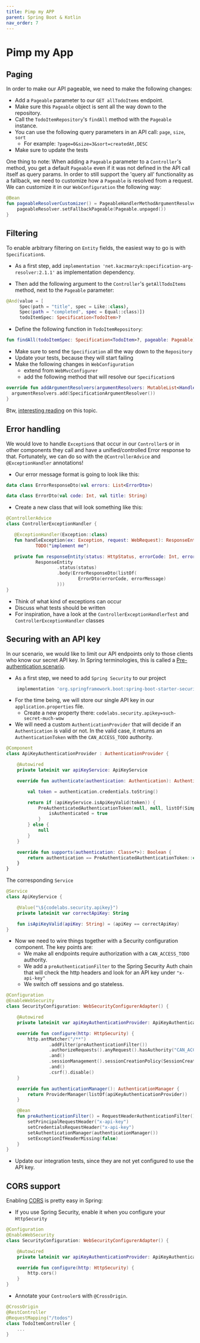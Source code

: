 ```yaml
---
title: Pimp my APP
parent: Spring Boot & Kotlin
nav_order: 7
---
```


# Pimp my App

## Paging
In order to make our API pageable, we need to make the following changes:
* Add a `Pageable` parameter to our `GET allTodoItems` endpoint.
* Make sure this `Pageable` object is sent all the way down to the repository.
* Call the `TodoItemRepository`'s `findAll` method with the `Pageable` instance.
* You can use the following query parameters in an API call: `page`, `size`, `sort`
    * For example: `?page=0&size=3&sort=createdAt,DESC`
* Make sure to update the tests

One thing to note:
When adding a `Pageable` parameter to a `Controller`'s method, you get a default `Pageable` even if it was not
defined in the API call itself as query params. In order to still support the 'query all' functionality
as a fallback, we need to customize how a `Pageable` is resolved from a request. We can customize it in our `WebConfiguration`
the following way:
```kotlin
@Bean
fun pageableResolverCustomizer() = PageableHandlerMethodArgumentResolverCustomizer { pageableResolver ->
    pageableResolver.setFallbackPageable(Pageable.unpaged())
}
``` 

## Filtering

To enable arbitrary filtering on `Entity` fields, the easiest way to go is with `Specification`s.

* As a first step, add `implementation 'net.kaczmarzyk:specification-arg-resolver:2.1.1'` as implementation dependency.

* Then add the following argument to the `Controller`'s `getAllTodoItems` method, next to the `Pageable` parameter:

```kotlin
@And(value = [
     Spec(path = "title", spec = Like::class),
     Spec(path = "completed", spec = Equal::class)])
     todoItemSpec: Specification<TodoItem>?
```

* Define the following function in `TodoItemRepository`:

```kotlin
fun findAll(todoItemSpec: Specification<TodoItem>?, pageable: Pageable): Page<TodoItem>
```

* Make sure to send the `Specification` all the way down to the `Repository`
* Update your tests, because they will start failing
* Make the following changes in `WebConfiguration`
    * extend from `WebMvcConfigurer`
    * add the following method that will resolve our `Specification`s


```kotlin
override fun addArgumentResolvers(argumentResolvers: MutableList<HandlerMethodArgumentResolver>) {
  argumentResolvers.add(SpecificationArgumentResolver())
}
```

Btw, [interesting reading](https://blog.tratif.com/2017/11/23/effective-restful-search-api-in-spring/) on this topic.

## Error handling

We would love to handle `Exception`s that occur in our `Controller`s or in other components they call
and have a unified/controlled Error response to that. Fortunately, we can do so with the `@ControllerAdvice` and `@ExceptionHandler` annotations!

* Our error message format is going to look like this:

```kotlin
data class ErrorResponseDto(val errors: List<ErrorDto>)

data class ErrorDto(val code: Int, val title: String)
```

* Create a new class that will look something like this:

```kotlin
@ControllerAdvice
class ControllerExceptionHandler {

   @ExceptionHandler(Exception::class)
   fun handleException(ex: Exception, request: WebRequest): ResponseEntity<ErrorResponseDto> = 
           TODO("implement me")

   private fun responseEntity(status: HttpStatus, errorCode: Int, errorMessage: String) =
           ResponseEntity
                   .status(status)
                   .body(ErrorResponseDto(listOf(
                           ErrorDto(errorCode, errorMessage)
                   )))
}
```

* Think of what kind of exceptions can occur
* Discuss what tests should be written
* For inspiration, have a look at the `ControllerExceptionHandlerTest` and `ControllerExceptionHandler` classes

## Securing with an API key
In our scenario, we would like to limit our API endpoints only to those clients who know our secret API key.
In Spring terminologies, this is called a [Pre-authentication scenario](https://docs.spring.io/spring-security/site/docs/5.2.0.BUILD-SNAPSHOT/reference/htmlsingle/#preauth).

* As a first step, we need to add `Spring Security` to our project

```groovy
	implementation 'org.springframework.boot:spring-boot-starter-security'
```

* For the time being, we will store our single API key in our `application.properties` file.
    * Create a new property there: `codelabs.security.apikey=such-secret-much-wow`
* We will need a custom `AuthenticationProvider` that will decide if an `Authentication` is valid or not.
In the valid case, it returns an `AuthenticationToken` with the `CAN_ACCESS_TODO` authority.

```kotlin
@Component
class ApiKeyAuthenticationProvider : AuthenticationProvider {

    @Autowired
    private lateinit var apiKeyService: ApiKeyService

    override fun authenticate(authentication: Authentication): Authentication? {

        val token = authentication.credentials.toString()

        return if (apiKeyService.isApiKeyValid(token)) {
            PreAuthenticatedAuthenticationToken(null, null, listOf(SimpleGrantedAuthority("CAN_ACCESS_TODO"))).apply {
                isAuthenticated = true
            }
        } else {
            null
        }
    }

    override fun supports(authentication: Class<*>): Boolean {
        return authentication == PreAuthenticatedAuthenticationToken::class.java
    }
}
```

The corresponding `Service`

```kotlin
@Service
class ApiKeyService {

    @Value("\${codelabs.security.apikey}")
    private lateinit var correctApiKey: String

    fun isApiKeyValid(apiKey: String) = (apiKey == correctApiKey)
}
```

* Now we need to wire things together with a Security configuration component. The key points are:
    * We make all endpoints require authorization with a `CAN_ACCESS_TODO` authority.
    * We add a `preAuthenticationFilter` to the Spring Security Auth chain that will check the 
    http headers and look for an API key under `"x-api-key"`
    * We switch off sessions and go stateless.

```kotlin
@Configuration
@EnableWebSecurity
class SecurityConfiguration: WebSecurityConfigurerAdapter() {

    @Autowired
    private lateinit var apiKeyAuthenticationProvider: ApiKeyAuthenticationProvider

    override fun configure(http: HttpSecurity) {
        http.antMatcher("/**")
                .addFilter(preAuthenticationFilter())
                .authorizeRequests().anyRequest().hasAuthority("CAN_ACCESS_TODO")
                .and()
                .sessionManagement().sessionCreationPolicy(SessionCreationPolicy.STATELESS)
                .and()
                .csrf().disable()
    }

    override fun authenticationManager(): AuthenticationManager {
        return ProviderManager(listOf(apiKeyAuthenticationProvider))
    }

    @Bean
    fun preAuthenticationFilter() = RequestHeaderAuthenticationFilter().apply {
        setPrincipalRequestHeader("x-api-key")
        setCredentialsRequestHeader("x-api-key")
        setAuthenticationManager(authenticationManager())
        setExceptionIfHeaderMissing(false)
    }
}
```

* Update our integration tests, since they are not yet configured to use the API key.

## CORS support

Enabling [CORS](https://developer.mozilla.org/en-US/docs/Web/HTTP/CORS) is pretty easy in Spring:
* If you use Spring Security, enable it when you configure your `HttpSecurity`

```kotlin
@Configuration
@EnableWebSecurity
class SecurityConfiguration: WebSecurityConfigurerAdapter() {

    @Autowired
    private lateinit var apiKeyAuthenticationProvider: ApiKeyAuthenticationProvider

    override fun configure(http: HttpSecurity) {
        http.cors()
    }
}
```

* Annotate your `Controoler`s with `@CrossOrigin`.

```kotlin
@CrossOrigin
@RestController
@RequestMapping("/todos")
class TodoItemController {
    ...
}
```